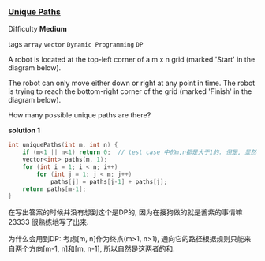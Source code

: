 ### [Unique Paths](https://leetcode.com/problems/unique-paths/)

Difficulty **Medium**

tags `array` `vector` `Dynamic Programming` `DP`

A robot is located at the top-left corner of a m x n grid (marked 'Start' in the diagram below).

The robot can only move either down or right at any point in time. The robot is trying to reach the bottom-right corner of the grid (marked 'Finish' in the diagram below).

How many possible unique paths are there?

**solution 1**
```c++
int uniquePaths(int m, int n) {
    if (m<1 || n<1) return 0;  // test case 中的m,n都是大于1的. 但是, 显然官方的测试例子里面是考虑了这个哒.
    vector<int> paths(m, 1);
    for (int i = 1; i < n; i++)
        for (int j = 1; j < m; j++)
            paths[j] = paths[j-1] + paths[j];
    return paths[m-1];
}
```
在写出答案的时候并没有想到这个是DP的, 因为在搜狗做的就是酱紫的事情嘛23333 很熟练地写了出来.

为什么会用到DP: 考虑[m, n]作为终点(m>1, n>1), 通向它的路径根据规则只能来自两个方向[m-1, n]和[m, n-1], 所以自然是这两者的和.
